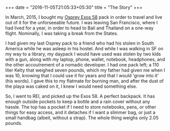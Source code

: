 +++
date = "2016-11-05T21:05:33+05:30"
title = "The Story"
+++

In March, 2015, I bought my [Osprey Exos 58](https://www.ospreypacks.com/ca/en/product/exos-58-EXOS58.html) pack in order to travel and live out of it for the unforseeable future. I was leaving San Francisco, where I had lived for a year, in order to head to Bali and Thailand on a one-way flight. Nominally, I was taking a break from the States.

I had given my last Osprey pack to a friend who had his stolen in South America while he was asleep in his hostel. And while I was walking in SF on my way to a library, my daypack I would have used was stolen by two kids with a gun, along with my laptop, phone, wallet, notebook, headphones, and the other accoutrement of a nomadic developer. I had one pack left; a 110 liter Kelty that weighed seven pounds, which my father had given me when I was 10, knowing that I could use it for years and that I would 'grow into it' (his words). I gave this to my flatmate for burning man, and after the dust of the playa was caked on it, I knew I would need something else.

So, I went to REI, and picked up the Exos 58. A perfect backpack. It has enough outside pockets to keep a bottle and a rain cover without any hassle. The top has a pocket if I need to store notebooks, pens, or other things for easy access, and it detaches if I want a slimmer bag, or just a small handbag (albeit, without a strap). The whole thing weighs only 2.05 pounds.
